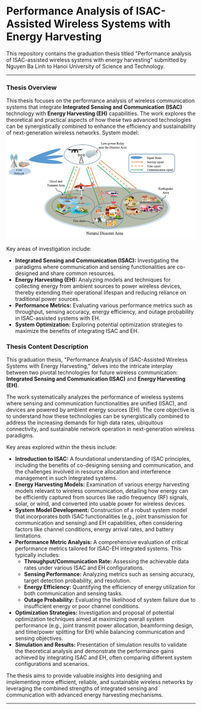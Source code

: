 # Performance Analysis of ISAC-Assisted Wireless Systems with Energy Harvesting

This repository contains the graduation thesis titled "Performance analysis of ISAC-assisted wireless systems with energy harvesting" submitted by Nguyen Ba Linh to Hanoi University of Science and Technology.

---
### Thesis Overview

This thesis focuses on the performance analysis of wireless communication systems that integrate **Integrated Sensing and Communication (ISAC)** technology with **Energy Harvesting (EH)** capabilities. The work explores the theoretical and practical aspects of how these two advanced technologies can be synergistically combined to enhance the efficiency and sustainability of next-generation wireless networks.
System model:
[![System Model](system_model.png)](system_model.png)

Key areas of investigation include:
* **Integrated Sensing and Communication (ISAC):** Investigating the paradigms where communication and sensing functionalities are co-designed and share common resources.
* **Energy Harvesting (EH):** Analyzing models and techniques for collecting energy from ambient sources to power wireless devices, thereby extending their operational lifespan and reducing reliance on traditional power sources.
* **Performance Metrics:** Evaluating various performance metrics such as throughput, sensing accuracy, energy efficiency, and outage probability in ISAC-assisted systems with EH.
* **System Optimization:** Exploring potential optimization strategies to maximize the benefits of integrating ISAC and EH.

### Thesis Content Description

This graduation thesis, "Performance Analysis of ISAC-Assisted Wireless Systems with Energy Harvesting," delves into the intricate interplay between two pivotal technologies for future wireless communication: **Integrated Sensing and Communication (ISAC)** and **Energy Harvesting (EH)**.

The work systematically analyzes the performance of wireless systems where sensing and communication functionalities are unified (ISAC), and devices are powered by ambient energy sources (EH). The core objective is to understand how these technologies can be synergistically combined to address the increasing demands for high data rates, ubiquitous connectivity, and sustainable network operation in next-generation wireless paradigms.

Key areas explored within the thesis include:

* **Introduction to ISAC:** A foundational understanding of ISAC principles, including the benefits of co-designing sensing and communication, and the challenges involved in resource allocation and interference management in such integrated systems.
* **Energy Harvesting Models:** Examination of various energy harvesting models relevant to wireless communication, detailing how energy can be efficiently captured from sources like radio frequency (RF) signals, solar, or wind, and converted into usable power for wireless devices.
* **System Model Development:** Construction of a robust system model that incorporates both ISAC functionalities (e.g., joint transmission for communication and sensing) and EH capabilities, often considering factors like channel conditions, energy arrival rates, and battery limitations.
* **Performance Metric Analysis:** A comprehensive evaluation of critical performance metrics tailored for ISAC-EH integrated systems. This typically includes:
    * **Throughput/Communication Rate:** Assessing the achievable data rates under various ISAC and EH configurations.
    * **Sensing Performance:** Analyzing metrics such as sensing accuracy, target detection probability, and resolution.
    * **Energy Efficiency:** Quantifying the efficiency of energy utilization for both communication and sensing tasks.
    * **Outage Probability:** Evaluating the likelihood of system failure due to insufficient energy or poor channel conditions.
* **Optimization Strategies:** Investigation and proposal of potential optimization techniques aimed at maximizing overall system performance (e.g., joint transmit power allocation, beamforming design, and time/power splitting for EH) while balancing communication and sensing objectives.
* **Simulation and Results:** Presentation of simulation results to validate the theoretical analysis and demonstrate the performance gains achieved by integrating ISAC and EH, often comparing different system configurations and scenarios.

The thesis aims to provide valuable insights into designing and implementing more efficient, reliable, and sustainable wireless networks by leveraging the combined strengths of integrated sensing and communication with advanced energy harvesting mechanisms.

---
